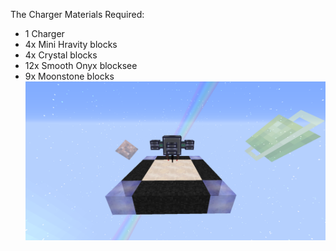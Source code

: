 The Charger
Materials Required:
- 1 Charger
- 4x Mini Hravity blocks
- 4x Crystal blocks
- 12x Smooth Onyx blocksee
- 9x Moonstone blocks
![](charger.png)


